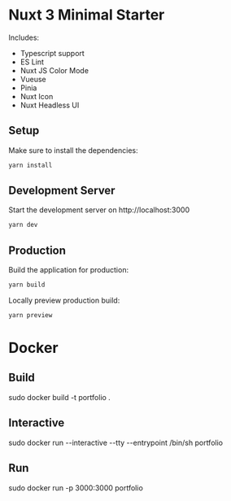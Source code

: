 # Nuxt 3 Minimal Starter
Includes:
- Typescript support
- ES Lint
- Nuxt JS Color Mode
- Vueuse
- Pinia
- Nuxt Icon
- Nuxt Headless UI

## Setup

Make sure to install the dependencies:

```bash
yarn install
```

## Development Server

Start the development server on http://localhost:3000

```bash
yarn dev
```

## Production

Build the application for production:

```bash
yarn build
```

Locally preview production build:

```bash
yarn preview
```


# Docker
## Build
sudo docker build -t portfolio .

## Interactive
sudo docker run --interactive --tty --entrypoint /bin/sh portfolio

## Run
sudo docker run -p 3000:3000 portfolio

